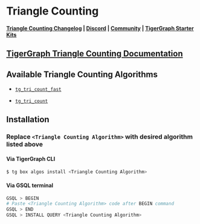 
# Triangle Counting

#### [Triangle Counting Changelog](https://github.com/karimsaraipour/gsql-graph-algorithms/tree/algorithm-folder-restructure/algorithms/Community/triangle_counting/CHANGELOG.md) | [Discord](https://discord.gg/vFbmPyvJJN) | [Community](https://community.tigergraph.com) | [TigerGraph Starter Kits](https://github.com/zrougamed/TigerGraph-Starter-Kits-Parser)

## [TigerGraph Triangle Counting Documentation](https://docs.tigergraph.com/tigergraph-platform-overview/graph-algorithm-library#triangle-counting)

## Available Triangle Counting Algorithms 

* [`tg_tri_count_fast`](https://github.com/karimsaraipour/gsql-graph-algorithms/tree/algorithm-folder-restructure/algorithms/Community/triangle_counting/tg_tri_count_fast.gsql)

* [`tg_tri_count`](https://github.com/karimsaraipour/gsql-graph-algorithms/tree/algorithm-folder-restructure/algorithms/Community/triangle_counting/tg_tri_count.gsql)

## Installation 

### Replace `<Triangle Counting Algorithm>` with desired algorithm listed above 

#### Via TigerGraph CLI

```bash
$ tg box algos install <Triangle Counting Algorithm>
```

#### Via GSQL terminal

```bash
GSQL > BEGIN
# Paste <Triangle Counting Algorithm> code after BEGIN command
GSQL > END 
GSQL > INSTALL QUERY <Triangle Counting Algorithm>
```